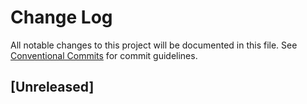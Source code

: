 # Change Log

All notable changes to this project will be documented in this file.
See [Conventional Commits](https://conventionalcommits.org) for commit guidelines.

## [Unreleased]
